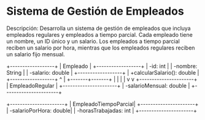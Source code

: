 #  Sistema de Gestión de Empleados

Descripción:
Desarrolla un sistema de gestión de empleados que incluya empleados regulares y empleados a tiempo parcial. 
Cada empleado tiene un nombre, un ID único y un salario. Los empleados a tiempo parcial reciben un salario por hora, 
mientras que los empleados regulares reciben un salario fijo mensual.


+------------------+
|     Empleado     |
+------------------+
| -id: int          |
| -nombre: String   |
| -salario: double  |
+------------------+
| +calcularSalario(): double |
+------------------+
         ^
         |
 +-------+-------+
 |               |
 |               |
 v               v
+----------------------+
|  EmpleadoRegular     |
+----------------------+
| -salarioMensual: double |
+----------------------+

+----------------------+
|  EmpleadoTiempoParcial|
+----------------------+
| -salarioPorHora: double|
| -horasTrabajadas: int |
+----------------------+